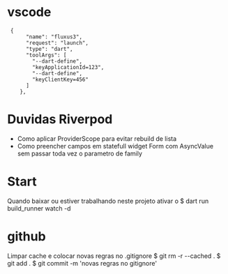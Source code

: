 # vscode

```
 {
      "name": "fluxus3",
      "request": "launch",
      "type": "dart",
      "toolArgs": [
        "--dart-define",
        "keyApplicationId=123",
        "--dart-define",
        "keyClientKey=456"
      ]
    },
```


# Duvidas Riverpod
* Como aplicar ProviderScope para evitar rebuild de lista
* Como preencher campos em statefull widget Form com AsyncValue sem passar toda vez o parametro de family

# Start

Quando baixar ou estiver trabalhando neste projeto ativar o 
$ dart run build_runner watch -d


# github

Limpar cache e colocar novas regras no .gitignore
$  git rm -r --cached .
$ git add . 
$ git commit -m 'novas regras no gitignore'